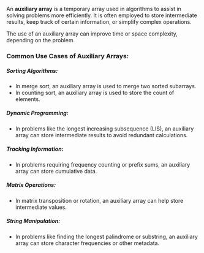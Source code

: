 An **auxiliary array** is a temporary array used in algorithms to assist in solving problems more efficiently. It is often employed 
to store intermediate results, keep track of certain information, or simplify complex operations. 

The use of an auxiliary array can improve time or space complexity, depending on the problem.

### Common Use Cases of Auxiliary Arrays:
##### Sorting Algorithms:
* In merge sort, an auxiliary array is used to merge two sorted subarrays.
* In counting sort, an auxiliary array is used to store the count of elements.

##### Dynamic Programming:
* In problems like the longest increasing subsequence (LIS), an auxiliary array can store intermediate results to avoid redundant calculations.

##### Tracking Information:
* In problems requiring frequency counting or prefix sums, an auxiliary array can store cumulative data.

##### Matrix Operations:
* In matrix transposition or rotation, an auxiliary array can help store intermediate values.

##### String Manipulation:
* In problems like finding the longest palindrome or substring, an auxiliary array can store character frequencies or other metadata.
